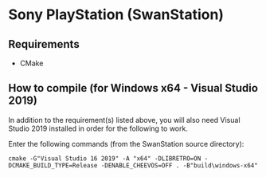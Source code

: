 # Sony PlayStation (SwanStation)

## Requirements

- CMake

## How to compile (for Windows x64 - Visual Studio 2019)

In addition to the requirement(s) listed above, you will also need Visual Studio 2019 installed in order for the following to work.

Enter the following commands (from the SwanStation source directory):

    cmake -G"Visual Studio 16 2019" -A "x64" -DLIBRETRO=ON -DCMAKE_BUILD_TYPE=Release -DENABLE_CHEEVOS=OFF . -B"build\windows-x64"
